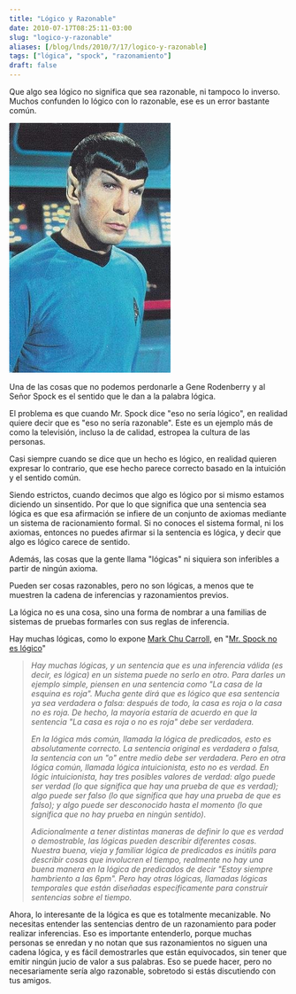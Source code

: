 ```yaml
---
title: "Lógico y Razonable"
date: 2010-07-17T08:25:11-03:00
slug: "logico-y-razonable"
aliases: [/blog/lnds/2010/7/17/logico-y-razonable]
tags: ["lógica", "spock", "razonamiento"]
draft: false
---
```


Que algo sea lógico no significa que sea razonable, ni tampoco lo
inverso. Muchos confunden lo lógico con lo razonable, ese es un error
bastante común.

![Mr\_Spock.jpg](Mr_Spock.jpg)

Una de las cosas que no podemos perdonarle a Gene Rodenberry y al Señor
Spock es el sentido que le dan a la palabra lógica.

El problema es que cuando Mr. Spock dice "eso no sería lógico", en
realidad quiere decir que es "eso no sería razonable". Este es un
ejemplo más de como la televisión, incluso la de calidad, estropea la
cultura de las personas.

Casi siempre cuando se dice que un hecho es lógico, en realidad quieren
expresar lo contrario, que ese hecho parece correcto basado en la
intuición y el sentido común.

Siendo estrictos, cuando decimos que algo es lógico por si mismo estamos
diciendo un sinsentido. Por que lo que significa que una sentencia sea
lógica es que esa afirmación se infiere de un conjunto de axiomas
mediante un sistema de racionamiento formal. Si no conoces el sistema
formal, ni los axiomas, entonces no puedes afirmar si la sentencia es
lógica, y decir que algo es lógico carece de sentido.

Además, las cosas que la gente llama "lógicas" ni siquiera son
inferibles a partir de ningún axioma.

Pueden ser cosas razonables, pero no son lógicas, a menos que te
muestren la cadena de inferencias y razonamientos previos.

La lógica no es una cosa, sino una forma de nombrar a una familias de
sistemas de pruebas formarles con sus reglas de inferencia.

Hay muchas lógicas, como lo expone [Mark Chu
Carroll](https://scienceblogs.com/goodmath/), en "[Mr. Spock no es
lógico](https://scienceblogs.com/goodmath/2009/03/mr_spock_is_not_logical_book_d.php)"

> *Hay muchas lógicas, y un sentencia que es una inferencia válida (es
> decir, es lógica) en un sistema puede no serlo en otro. Para darles un
> ejemplo simple, piensen en una sentencia como "La casa de la esquina
> es roja". Mucha gente dirá que es lógico que esa sentencia ya sea
> verdadera o falsa: después de todo, la casa es roja o la casa no es
> roja. De hecho, la mayoría estaría de acuerdo en que la sentencia "La
> casa es roja o no es roja" debe ser verdadera.*
>
> *En la lógica más común, llamada la lógica de predicados, esto es
> absolutamente correcto. La sentencia original es verdadera o falsa, la
> sentencia con un "o" entre medio debe ser verdadera. Pero en otra
> lógica común, llamada lógica intuicionista, esto no es verdad. En
> lógic intuicionista, hay tres posibles valores de verdad: algo puede
> ser verdad (lo que significa que hay una prueba de que es verdad);
> algo puede ser falso (lo que significa que hay una prueba de que es
> falso); y algo puede ser desconocido hasta el momento (lo que
> significa que no hay prueba en ningún sentido).*
>
> *Adicionalmente a tener distintas maneras de definir lo que es verdad
> o demostrable, las lógicas pueden describir diferentes cosas. Nuestra
> buena, vieja y familiar lógica de predicados es inútils para describir
> cosas que involucren el tiempo, realmente no hay una buena manera en
> la lógica de predicados de decir "Estoy siempre hambriento a las
> 6pm". Pero hay otras lógicas, llamadas lógicas temporales que están
> diseñadas específicamente para construir sentencias sobre el tiempo.*


Ahora, lo interesante de la lógica es que es totalmente mecanizable. No
necesitas entender las sentencias dentro de un razonamiento para poder
realizar inferencias. Eso es importante entenderlo, porque muchas
personas se enredan y no notan que sus razonamientos no siguen una
cadena lógica, y es fácil demostrarles que están equivocados, sin tener
que emitir ningún jucio de valor a sus palabras. Eso se puede hacer,
pero no necesariamente sería algo razonable, sobretodo si estás
discutiendo con tus amigos.
